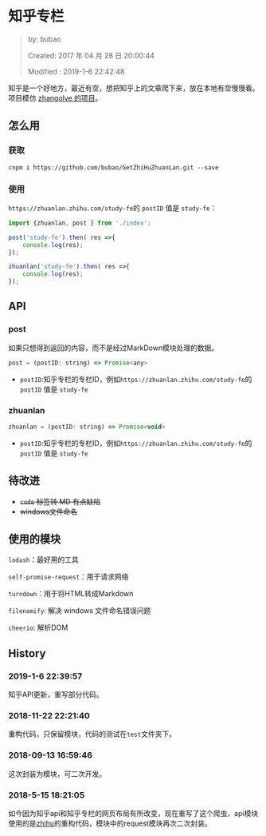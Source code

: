 # 知乎专栏

> by: bubao
>
> Created: 2017 年 04 月 28 日 20:00:44
>
> Modified : 2019-1-6 22:42:48

知乎是一个好地方，最近有空，想把知乎上的文章爬下来，放在本地有空慢慢看。项目模仿 [zhangolve 的项目](https://github.com/zhangolve/zhihu-answer-convert-to-md-by-node)。

## 怎么用

### 获取

```shell
cnpm i https://github.com/bubao/GetZhiHuZhuanLan.git --save
```

### 使用

`https://zhuanlan.zhihu.com/study-fe`的 `postID` 值是 `study-fe`：

```js
import {zhuanlan, post } from './index';

post('study-fe').then( res =>{
    console.log(res);
});

zhuanlan('study-fe').then( res =>{
    console.log(res);
});

```

## API

### post

如果只想得到返回的内容，而不是经过MarkDown模块处理的数据。

```js
post = (postID: string) => Promise<any>
```

- `postID`:知乎专栏的专栏ID，例如`https://zhuanlan.zhihu.com/study-fe`的 `postID` 值是 `study-fe`

### zhuanlan

```js
zhuanlan = (postID: string) => Promise<void>
```

- `postID`:知乎专栏的专栏ID，例如`https://zhuanlan.zhihu.com/study-fe`的 `postID` 值是 `study-fe`

## 待改进

- ~~`code` 标签转 MD 有点缺陷~~
- ~~windows文件命名~~

## 使用的模块

`lodash`：最好用的工具

`self-promise-request`：用于请求网络

`turndown`：用于将HTML转成Markdown

`filenamify`: 解决 windows 文件命名错误问题

`cheerio`: 解析DOM

## History

### 2019-1-6 22:39:57

知乎API更新，重写部分代码。

### 2018-11-22 22:21:40

重构代码，只保留模块，代码的测试在`test`文件夹下。

### 2018-09-13 16:59:46

这次封装为模块，可二次开发。

### 2018-5-15 18:21:05

如今因为知乎api和知乎专栏的网页布局有所改变，现在重写了这个爬虫，api模块使用的是[zhihu](https://www.npmjs.com/package/zhihu)的重构代码，模块中的request模块再次二次封装。

